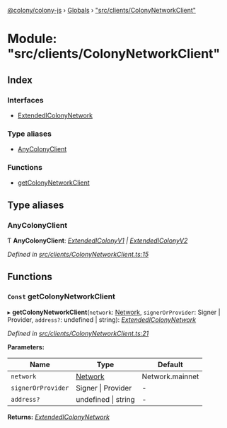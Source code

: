 [@colony/colony-js](../README.md) › [Globals](../globals.md) › ["src/clients/ColonyNetworkClient"](_src_clients_colonynetworkclient_.md)

# Module: "src/clients/ColonyNetworkClient"

## Index

### Interfaces

* [ExtendedIColonyNetwork](../interfaces/_src_clients_colonynetworkclient_.extendedicolonynetwork.md)

### Type aliases

* [AnyColonyClient](_src_clients_colonynetworkclient_.md#anycolonyclient)

### Functions

* [getColonyNetworkClient](_src_clients_colonynetworkclient_.md#const-getcolonynetworkclient)

## Type aliases

###  AnyColonyClient

Ƭ **AnyColonyClient**: *[ExtendedIColonyV1](../interfaces/_src_clients_colony_colonyclientv1_.extendedicolonyv1.md) | [ExtendedIColonyV2](../interfaces/_src_clients_colony_colonyclientv2_.extendedicolonyv2.md)*

*Defined in [src/clients/ColonyNetworkClient.ts:15](https://github.com/JoinColony/colonyJS/blob/3e623ff/src/clients/ColonyNetworkClient.ts#L15)*

## Functions

### `Const` getColonyNetworkClient

▸ **getColonyNetworkClient**(`network`: [Network](../enums/_src_constants_.network.md), `signerOrProvider`: Signer | Provider, `address?`: undefined | string): *[ExtendedIColonyNetwork](../interfaces/_src_clients_colonynetworkclient_.extendedicolonynetwork.md)*

*Defined in [src/clients/ColonyNetworkClient.ts:21](https://github.com/JoinColony/colonyJS/blob/3e623ff/src/clients/ColonyNetworkClient.ts#L21)*

**Parameters:**

Name | Type | Default |
------ | ------ | ------ |
`network` | [Network](../enums/_src_constants_.network.md) | Network.mainnet |
`signerOrProvider` | Signer &#124; Provider | - |
`address?` | undefined &#124; string | - |

**Returns:** *[ExtendedIColonyNetwork](../interfaces/_src_clients_colonynetworkclient_.extendedicolonynetwork.md)*
